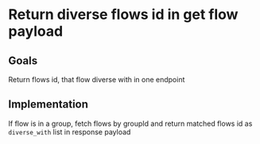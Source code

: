 # Return diverse flows id in get flow payload 

## Goals
Return flows id, that flow diverse with in one endpoint

## Implementation
If flow is in a group, fetch flows by groupId and return matched flows id as `diverse_with` list in response payload
